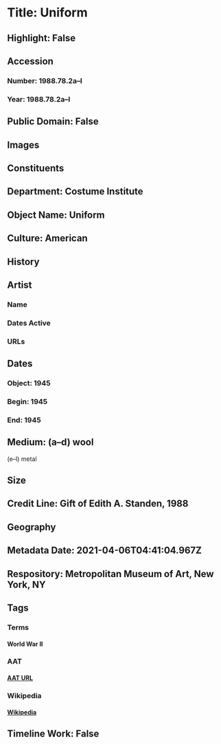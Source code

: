 # Title: Uniform
## Highlight: False
## Accession
### Number: 1988.78.2a–l
### Year: 1988.78.2a–l
## Public Domain: False
## Images
## Constituents
## Department: Costume Institute
## Object Name: Uniform
## Culture: American
## History
## Artist
### Name
### Dates Active
### URLs
## Dates
### Object: 1945
### Begin: 1945
### End: 1945
## Medium: (a–d) wool
(e–l) metal
## Size
## Credit Line: Gift of Edith A. Standen, 1988
## Geography
## Metadata Date: 2021-04-06T04:41:04.967Z
## Respository: Metropolitan Museum of Art, New York, NY
## Tags
### Terms
#### World War II
### AAT
#### [AAT URL](http://vocab.getty.edu/page/ia/901001492)
### Wikipedia
#### [Wikipedia]()
## Timeline Work: False